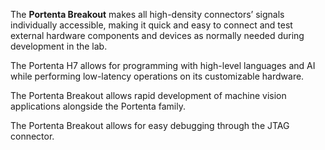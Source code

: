 <FeatureDescription>

The **Portenta Breakout** makes all high-density connectors’ signals individually accessible, making it quick and easy to connect and test external hardware components and devices as normally needed during development in the lab.

</FeatureDescription>


<FeatureList>
<Feature title="Portenta H7 Microcontroller" image="mkr-form-factor">

  The Portenta H7 allows for programming with high-level languages and AI while performing low-latency operations on its customizable hardware.
  <FeatureWrapper>
    <FeatureLink title="Read More" url="/hardware/portenta-h7" />
  </FeatureWrapper>
</Feature>

<Feature title="OpenMV camera socket" image="camera">
The Portenta Breakout allows rapid development of machine vision applications alongside the Portenta family.
</Feature>

<Feature title="JTAG connector" image="connection">

  The Portenta Breakout allows for easy debugging through the JTAG connector.

</Feature>

</FeatureList>
